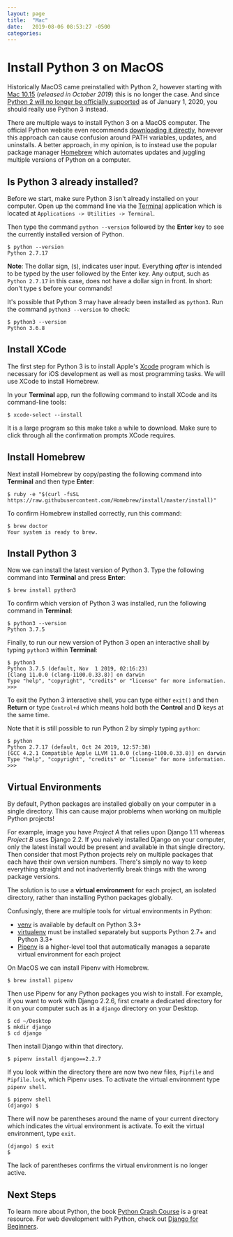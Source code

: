 ```yaml
---
layout: page
title:  "Mac"
date:   2019-08-06 08:53:27 -0500
categories:
---
```


# Install Python 3 on MacOS

Historically MacOS came preinstalled with Python 2, however starting with [Mac 10.15](https://developer.apple.com/documentation/macos_release_notes/macos_catalina_10_15_beta_10_release_notes) (*released in October 2019*) this is no longer the case. And since [Python 2 will no longer be officially supported](https://www.python.org/dev/peps/pep-0373/) as of January 1, 2020, you should really use Python 3 instead.

There are multiple ways to install Python 3 on a MacOS computer. The official Python website even recommends [downloading it directly](https://www.python.org/downloads/), however this approach can cause confusion around PATH variables, updates, and uninstalls. A better approach, in my opinion, is to instead use the popular package manager [Homebrew](https://brew.sh) which automates updates and juggling multiple versions of Python on a computer.

## Is Python 3 already installed?

Before we start, make sure Python 3 isn't already installed on your computer. Open up the command line via the [Terminal](https://en.wikipedia.org/wiki/Terminal_(macOS)) application which is located at `Applications -> Utilities -> Terminal`.

Then type the command `python --version` followed by the **Enter** key to see the currently installed version of Python.

```
$ python --version
Python 2.7.17
```

**Note**: The dollar sign, (`$`), indicates user input. Everything *after* is intended to be typed by the user followed by the Enter key. Any output, such as `Python 2.7.17` in this case, does not have a dollar sign in front.
In short: don't type `$` before your commands!

It's possible that Python 3 may have already been installed as `python3`. Run the command `python3 --version` to check:

```
$ python3 --version
Python 3.6.8
```

## Install XCode

The first step for Python 3 is to install Apple's [Xcode](https://developer.apple.com/xcode/) program which is necessary for iOS development as well as most programming tasks. We will use XCode to install Homebrew.

In your **Terminal** app, run the following command to install XCode and its command-line tools:

```
$ xcode-select --install
```

It is a large program so this make take a while to download. Make sure to click through all the confirmation prompts XCode requires.

## Install Homebrew

Next install Homebrew by copy/pasting the following command into **Terminal** and then type **Enter**:

```
$ ruby -e "$(curl -fsSL https://raw.githubusercontent.com/Homebrew/install/master/install)"
```

To confirm Homebrew installed correctly, run this command:

```
$ brew doctor
Your system is ready to brew.
```

## Install Python 3

Now we can install the latest version of Python 3. Type the following command into **Terminal** and press **Enter**:

```
$ brew install python3
```

To confirm which version of Python 3 was installed, run the following command in **Terminal**:

```
$ python3 --version
Python 3.7.5
```

Finally, to run our new version of Python 3 open an interactive shall by typing `python3` within **Terminal**:

```
$ python3
Python 3.7.5 (default, Nov  1 2019, 02:16:23)
[Clang 11.0.0 (clang-1100.0.33.8)] on darwin
Type "help", "copyright", "credits" or "license" for more information.
>>>
```

To exit the Python 3 interactive shell, you can type either `exit()` and then **Return** or type `Control+d` which means hold both the **Control** and **D** keys at the same time.

Note that it is still possible to run Python 2 by simply typing `python`:

```
$ python
Python 2.7.17 (default, Oct 24 2019, 12:57:38)
[GCC 4.2.1 Compatible Apple LLVM 11.0.0 (clang-1100.0.33.8)] on darwin
Type "help", "copyright", "credits" or "license" for more information.
>>>
```

## Virtual Environments

By default, Python packages are installed globally on your computer in a single directory. This can cause major problems when working on multiple Python projects!

For example, image you have *Project A* that relies upon Django 1.11 whereas *Project B* uses Django 2.2. If you naively installed Django on your computer, only the latest install would be present and available in that single directory. Then consider that most Python projects rely on multiple packages that each have their own version numbers. There's simply no way to keep everything straight and not inadvertently break things with the wrong package versions.

The solution is to use a **virtual environment** for each project, an isolated directory, rather than installing Python packages globally.

Confusingly, there are multiple tools for virtual environments in Python:
* [venv](https://docs.python.org/3/library/venv.html) is available by default on Python 3.3+
* [virtualenv](https://virtualenv.pypa.io/en/stable/) must be installed separately but supports Python 2.7+ and Python 3.3+
* [Pipenv](https://github.com/pypa/pipenv) is a higher-level tool that automatically manages a separate virtual environment for each project

On MacOS we can install Pipenv with Homebrew.

```
$ brew install pipenv
```

Then use Pipenv for any Python packages you wish to install. For example, if you want to work with Django 2.2.6, first create a dedicated directory for it on your computer such as in a `django` directory on your Desktop.

```
$ cd ~/Desktop
$ mkdir django
$ cd django
```

Then install Django within that directory.

```
$ pipenv install django==2.2.7
```

If you look within the directory there are now two new files, `Pipfile` and `Pipfile.lock`, which Pipenv uses. To activate the virtual environment type `pipenv shell`.

```
$ pipenv shell
(django) $
```

There will now be parentheses around the name of your current directory which indicates the virtual environment is activate. To exit the virtual environment, type `exit`.

```
(django) $ exit
$
```

The lack of parentheses confirms the virtual environment is no longer active.

## Next Steps
To learn more about Python, the book [Python Crash Course](https://amzn.to/2okggMH) is a great resource. For web development with Python, check out [Django for Beginners](https://djangoforbeginners.com).
